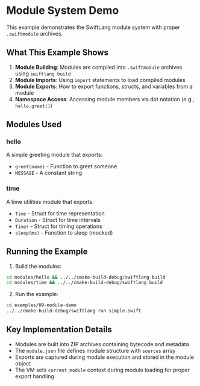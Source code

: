 # Module System Demo

This example demonstrates the SwiftLang module system with proper `.swiftmodule` archives.

## What This Example Shows

1. **Module Building**: Modules are compiled into `.swiftmodule` archives using `swiftlang build`
2. **Module Imports**: Using `import` statements to load compiled modules
3. **Module Exports**: How to export functions, structs, and variables from a module
4. **Namespace Access**: Accessing module members via dot notation (e.g., `hello.greet()`)

## Modules Used

### hello
A simple greeting module that exports:
- `greet(name)` - Function to greet someone
- `MESSAGE` - A constant string

### time  
A time utilities module that exports:
- `Time` - Struct for time representation
- `Duration` - Struct for time intervals
- `Timer` - Struct for timing operations
- `sleep(ms)` - Function to sleep (mocked)

## Running the Example

1. Build the modules:
```bash
cd modules/hello && ../../cmake-build-debug/swiftlang build
cd modules/time && ../../cmake-build-debug/swiftlang build
```

2. Run the example:
```bash
cd examples/09-module-demo
../../cmake-build-debug/swiftlang run simple.swift
```

## Key Implementation Details

- Modules are built into ZIP archives containing bytecode and metadata
- The `module.json` file defines module structure with `sources` array
- Exports are captured during module execution and stored in the module object
- The VM sets `current_module` context during module loading for proper export handling